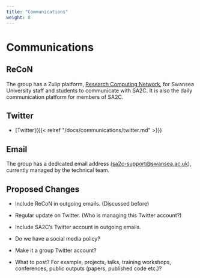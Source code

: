 ```yaml
---
title: "Communications"
weight: 8
---
```


# Communications

## ReCoN

The group has a Zulip platform, [Research Computing Network](https://recon.swansea.ac.uk), for Swansea University staff and students to communicate with SA2C. It is also the daily communication platform for members of SA2C.

## Twitter

- [Twitter]({{< relref "/docs/communications/twitter.md" >}})

## Email

The group has a dedicated email address (sa2c-support@swansea.ac.uk), currently managed by the technical team.

## Proposed Changes

- Include ReCoN in outgoing emails. (Discussed before)

- Regular update on Twitter. (Who is managing this Twitter account?)

- Include SA2C’s Twitter account in outgoing emails.

- Do we have a social media policy?

- Make it a group Twitter account?

- What to post? For example, projects, talks, training workshops, conferences, public outputs (papers, published code etc.)?
